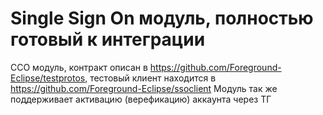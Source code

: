 # Single Sign On модуль, полностью готовый к интеграции

ССО модуль, контракт описан в https://github.com/Foreground-Eclipse/testprotos, тестовый клиент находится в https://github.com/Foreground-Eclipse/ssoclient
Модуль так же поддерживает активацию (верефикацию) аккаунта через ТГ
